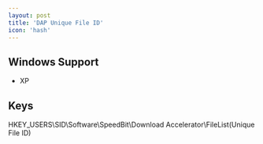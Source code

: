 ```yaml
---
layout: post
title: 'DAP Unique File ID'
icon: 'hash'
---
```


## Windows Support

- XP



## Keys

HKEY_USERS\SID\Software\SpeedBit\Download Accelerator\FileList\(Unique File ID)


